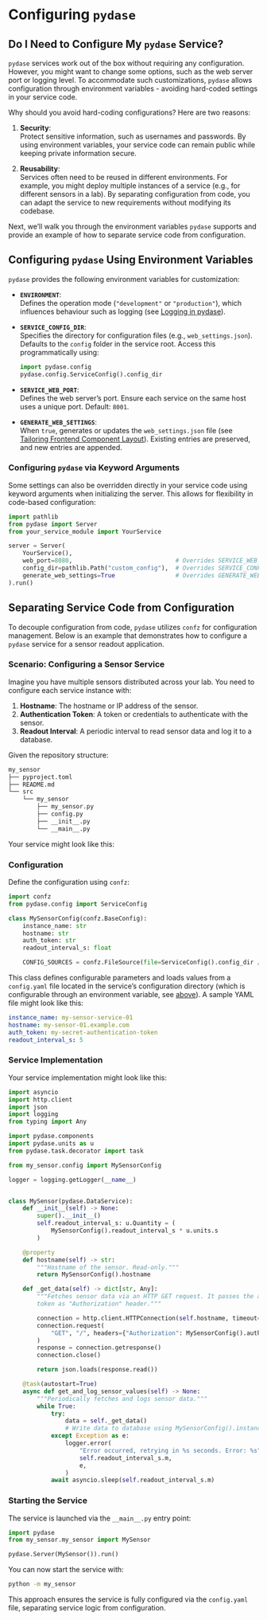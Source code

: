 
# Configuring `pydase`

## Do I Need to Configure My `pydase` Service?

`pydase` services work out of the box without requiring any configuration. However, you
might want to change some options, such as the web server port or logging level. To 
accommodate such customizations, `pydase` allows configuration through environment 
variables - avoiding hard-coded settings in your service code.

Why should you avoid hard-coding configurations? Here are two reasons:

1. **Security**:  
    Protect sensitive information, such as usernames and passwords. By using environment
    variables, your service code can remain public while keeping private information 
    secure.

2. **Reusability**:  
    Services often need to be reused in different environments. For example, you might
    deploy multiple instances of a service (e.g., for different sensors in a lab). By 
    separating configuration from code, you can adapt the service to new requirements 
    without modifying its codebase.

Next, we’ll walk you through the environment variables `pydase` supports and provide an
example of how to separate service code from configuration.

## Configuring `pydase` Using Environment Variables

`pydase` provides the following environment variables for customization:

- **`ENVIRONMENT`**:  
  Defines the operation mode (`"development"` or `"production"`), which influences 
  behaviour such as logging (see [Logging in pydase](./Logging.md)).

- **`SERVICE_CONFIG_DIR`**:  
  Specifies the directory for configuration files (e.g., `web_settings.json`). Defaults
  to the `config` folder in the service root. Access this programmatically using:

    ```python
    import pydase.config
    pydase.config.ServiceConfig().config_dir
    ```

- **`SERVICE_WEB_PORT`**:  
  Defines the web server’s port. Ensure each service on the same host uses a unique 
  port. Default: `8001`.

- **`GENERATE_WEB_SETTINGS`**:  
  When `true`, generates or updates the `web_settings.json` file (see [Tailoring Frontend Component Layout](./interaction/Auto-generated-Frontend.md#tailoring-frontend-component-layout)).
  Existing entries are preserved, and new entries are appended.

### Configuring `pydase` via Keyword Arguments

Some settings can also be overridden directly in your service code using keyword 
arguments when initializing the server. This allows for flexibility in code-based 
configuration:

```python
import pathlib
from pydase import Server
from your_service_module import YourService

server = Server(
    YourService(),
    web_port=8080,                             # Overrides SERVICE_WEB_PORT
    config_dir=pathlib.Path("custom_config"),  # Overrides SERVICE_CONFIG_DIR
    generate_web_settings=True                 # Overrides GENERATE_WEB_SETTINGS
).run()
```

## Separating Service Code from Configuration

To decouple configuration from code, `pydase` utilizes `confz` for configuration
management. Below is an example that demonstrates how to configure a `pydase` service
for a sensor readout application.

### Scenario: Configuring a Sensor Service

Imagine you have multiple sensors distributed across your lab. You need to configure
each service instance with:

1. **Hostname**: The hostname or IP address of the sensor.
2. **Authentication Token**: A token or credentials to authenticate with the sensor.
3. **Readout Interval**: A periodic interval to read sensor data and log it to a
  database.

Given the repository structure:

```bash title="Service Repository Structure"
my_sensor
├── pyproject.toml
├── README.md
└── src
    └── my_sensor
        ├── my_sensor.py
        ├── config.py
        ├── __init__.py
        └── __main__.py
```

Your service might look like this:

### Configuration

Define the configuration using `confz`:

```python title="src/my_sensor/config.py"
import confz
from pydase.config import ServiceConfig

class MySensorConfig(confz.BaseConfig):
    instance_name: str
    hostname: str
    auth_token: str
    readout_interval_s: float

    CONFIG_SOURCES = confz.FileSource(file=ServiceConfig().config_dir / "config.yaml")
```

This class defines configurable parameters and loads values from a `config.yaml` file
located in the service’s configuration directory (which is configurable through an 
environment variable, see [above](#configuring-pydase-using-environment-variables)).
A sample YAML file might look like this:

```yaml title="config.yaml"
instance_name: my-sensor-service-01
hostname: my-sensor-01.example.com
auth_token: my-secret-authentication-token
readout_interval_s: 5
```

### Service Implementation

Your service implementation might look like this:

```python title="src/my_sensor/my_sensor.py"
import asyncio
import http.client
import json
import logging
from typing import Any

import pydase.components
import pydase.units as u
from pydase.task.decorator import task

from my_sensor.config import MySensorConfig

logger = logging.getLogger(__name__)


class MySensor(pydase.DataService):
    def __init__(self) -> None:
        super().__init__()
        self.readout_interval_s: u.Quantity = (
            MySensorConfig().readout_interval_s * u.units.s
        )

    @property
    def hostname(self) -> str:
        """Hostname of the sensor. Read-only."""
        return MySensorConfig().hostname

    def _get_data(self) -> dict[str, Any]:
        """Fetches sensor data via an HTTP GET request. It passes the authentication 
        token as "Authorization" header."""

        connection = http.client.HTTPConnection(self.hostname, timeout=10)
        connection.request(
            "GET", "/", headers={"Authorization": MySensorConfig().auth_token}
        )
        response = connection.getresponse()
        connection.close()

        return json.loads(response.read())

    @task(autostart=True)
    async def get_and_log_sensor_values(self) -> None:
        """Periodically fetches and logs sensor data."""
        while True:
            try:
                data = self._get_data()
                # Write data to database using MySensorConfig().instance_name ...
            except Exception as e:
                logger.error(
                    "Error occurred, retrying in %s seconds. Error: %s",
                    self.readout_interval_s.m,
                    e,
                )
            await asyncio.sleep(self.readout_interval_s.m)
```

### Starting the Service

The service is launched via the `__main__.py` entry point:

```python title="src/my_sensor/__main__.py"
import pydase
from my_sensor.my_sensor import MySensor

pydase.Server(MySensor()).run()
```

You can now start the service with:

```bash
python -m my_sensor
```

This approach ensures the service is fully configured via the `config.yaml` file,
separating service logic from configuration.
